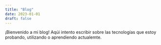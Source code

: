 ```yaml
---
title: "Blog"
date: 2023-01-01
draft: false
---
```


¡Bienvenido a mi blog! Aqúi intento escribir sobre las tecnologías que estoy probando, utilizando o aprendiendo actualemte.